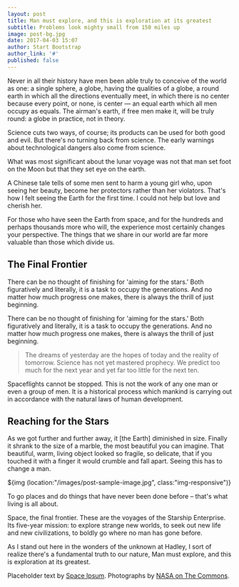 ```yaml
---
layout: post
title: Man must explore, and this is exploration at its greatest
subtitle: Problems look mighty small from 150 miles up
image: post-bg.jpg
date: 2017-04-03 15:07
author: Start Bootstrap
author_link: '#'
published: false
---
```


Never in all their history have men been able truly to conceive of the world as one: a single sphere,
a globe, having the qualities of a globe, a round earth in which all the directions eventually meet,
in which there is no center because every point, or none, is center — an equal earth which all men
occupy as equals. The airman's earth, if free men make it, will be truly round: a globe in practice,
not in theory.

Science cuts two ways, of course; its products can be used for both good and evil. But there's no
turning back from science. The early warnings about technological dangers also come from
science.

What was most significant about the lunar voyage was not that man set foot on the Moon but that they
set eye on the earth.

A Chinese tale tells of some men sent to harm a young girl who, upon seeing her beauty, become her
protectors rather than her violators. That's how I felt seeing the Earth for the first time. I could
not help but love and cherish her.

For those who have seen the Earth from space, and for the hundreds and perhaps thousands more who
will, the experience most certainly changes your perspective. The things that we share in our world
are far more valuable than those which divide us.

## The Final Frontier

There can be no thought of finishing for 'aiming for the stars.' Both figuratively and literally, it
is a task to occupy the generations. And no matter how much progress one makes, there is always the
thrill of just beginning.

There can be no thought of finishing for 'aiming for the stars.' Both figuratively and literally, it
is a task to occupy the generations. And no matter how much progress one makes, there is always the
thrill of just beginning.

> The dreams of yesterday are the hopes of today and the reality of tomorrow. Science has not
yet mastered prophecy. We predict too much for the next year and yet far too little for the next
ten.

Spaceflights cannot be stopped. This is not the work of any one man or even a group of men. It is a
historical process which mankind is carrying out in accordance with the natural laws of human
development.

## Reaching for the Stars

As we got further and further away, it [the Earth] diminished in size. Finally it shrank to the size
of a marble, the most beautiful you can imagine. That beautiful, warm, living object looked so
fragile, so delicate, that if you touched it with a finger it would crumble and fall apart. Seeing
this has to change a man.

${img (location:"/images/post-sample-image.jpg", class:"img-responsive")}

<span class="caption text-muted">To go places and do things that have never been done before – that's what living is all about.</span>

Space, the final frontier. These are the voyages of the Starship Enterprise. Its five-year mission:
to explore strange new worlds, to seek out new life and new civilizations, to boldly go where no man
has gone before.

As I stand out here in the wonders of the unknown at Hadley, I sort of realize there's a fundamental
truth to our nature, Man must explore, and this is exploration at its greatest.

Placeholder text by [Space Ipsum](http://spaceipsum.com/). Photographs by [NASA on The Commons](https://www.flickr.com/photos/nasacommons/).
